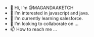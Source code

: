 - 👋 Hi, I’m @MAGANDAAKETCH
- 👀 I’m interested in javascript and java.
- 🌱 I’m currently learning salesforce.
- 💞️ I’m looking to collaborate on ...
- 📫 How to reach me ...

<!---
MAGANDAAKETCH/MAGANDAAKETCH is a ✨ special ✨ repository because its `README.md` (this file) appears on your GitHub profile.
You can click the Preview link to take a look at your changes.
--->
